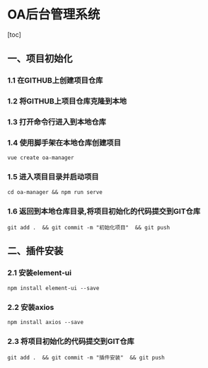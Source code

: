 # OA后台管理系统

[toc]

## 一、项目初始化

### 1.1 在GITHUB上创建项目仓库

### 1.2 将GITHUB上项目仓库克隆到本地

### 1.3 打开命令行进入到本地仓库

### 1.4 使用脚手架在本地仓库创建项目

```
vue create oa-manager
```

### 1.5 进入项目目录并启动项目

```
cd oa-manager && npm run serve
```

###  1.6 返回到本地仓库目录,将项目初始化的代码提交到GIT仓库

```
git add .  && git commit -m "初始化项目"  && git push
```

## 二、插件安装

### 2.1 安装element-ui

```
npm install element-ui --save
```

### 2.2 安装axios

```
npm install axios --save
```

### 2.3 将项目初始化的代码提交到GIT仓库

```
git add .  && git commit -m "插件安装"  && git push
```

